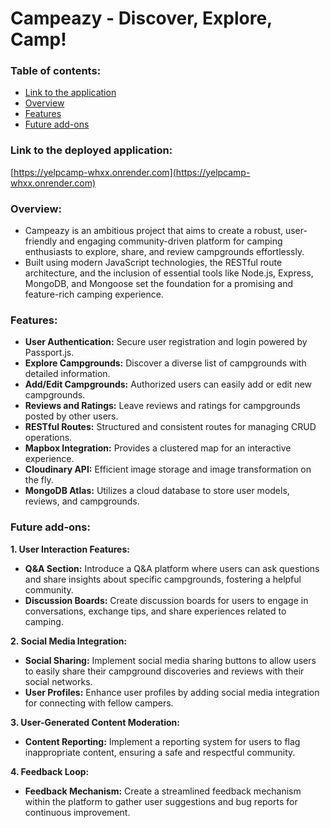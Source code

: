 # Campeazy - Discover, Explore, Camp!
### Table of contents:  
* [Link to the application](https://github.com/sak345/Campeazy#link-to-the-deployed-application)
* [Overview](https://github.com/sak345/Campeazy#overview)
* [Features](https://github.com/sak345/Campeazy#features)
* [Future add-ons](https://github.com/sak345/Campeazy#future-add-ons-to-campeazy)
### Link to the deployed application: 
[https://yelpcamp-whxx.onrender.com](https://yelpcamp-whxx.onrender.com)
### Overview:
* Campeazy is an ambitious project that aims to create a robust, user-friendly and engaging community-driven platform for camping enthusiasts to explore, share, and review campgrounds effortlessly.
* Built using modern JavaScript technologies, the RESTful route architecture, and the inclusion of essential tools like Node.js, Express, MongoDB, and Mongoose set the foundation for a promising and feature-rich camping experience.
### Features:
* **User Authentication:** Secure user registration and login powered by Passport.js.
* **Explore Campgrounds:** Discover a diverse list of campgrounds with detailed information.
* **Add/Edit Campgrounds:** Authorized users can easily add or edit new campgrounds.
* **Reviews and Ratings:** Leave reviews and ratings for campgrounds posted by other users.
* **RESTful Routes:** Structured and consistent routes for managing CRUD operations.
* **Mapbox Integration:** Provides a clustered map for an interactive experience.
* **Cloudinary API:** Efficient image storage and image transformation on the fly.
* **MongoDB Atlas:** Utilizes a cloud database to store user models, reviews, and campgrounds.

### Future add-ons:
**1. User Interaction Features:**
  * **Q&A Section:** Introduce a Q&A platform where users can ask questions and share insights about specific campgrounds, fostering a helpful community.
  * **Discussion Boards:** Create discussion boards for users to engage in conversations, exchange tips, and share experiences related to camping.

**2. Social Media Integration:**  
* **Social Sharing:** Implement social media sharing buttons to allow users to easily share their campground discoveries and reviews with their social networks.
* **User Profiles:** Enhance user profiles by adding social media integration for connecting with fellow campers.

**3. User-Generated Content Moderation:**  
* **Content Reporting:** Implement a reporting system for users to flag inappropriate content, ensuring a safe and respectful community.  
    
**4. Feedback Loop:**  
* **Feedback Mechanism:** Create a streamlined feedback mechanism within the platform to gather user suggestions and bug reports for continuous improvement.
